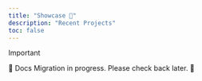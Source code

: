 ```yaml
---
title: "Showcase 📂"
description: "Recent Projects"
toc: false
---
```


<div class="hx:mt-4"></div>

> [!IMPORTANT]
> 🚧 Docs Migration in progress. Please check back later. 🚧

<!-- {{< cards >}}
  {{< card
        link="https://github.com/skhbolla/Boids/"
        title="Boids' Simulation"
        image="https://raw.githubusercontent.com/skhbolla/Boids/refs/heads/main/assets/boids_simulation.gif"
        imageStyle="object-fit:cover; aspect-ratio:16/9;"
  >}}
{{< /cards >}} -->
